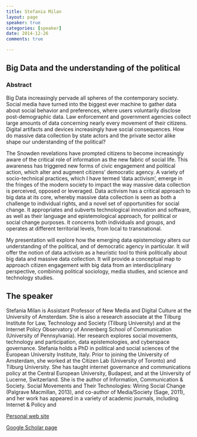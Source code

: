 ```yaml
---
title: Stefania Milan
layout: page
speaker: true
categories: [speaker]
date: 2014-12-26
comments: true

---
```


## Big Data and the understanding of the political

### Abstract

Big Data  increasingly  pervade  all  spheres  of  the  contemporary  society. Social  media  have  turned  into  the  biggest  ever  machine  to  gather  data about  social behavior and preferences, where users voluntarily disclose post-demographic  data.  Law  enforcement  and  government  agencies collect  large  amounts  of  data  concerning  nearly  every  movement  of their  citizens.  Digital  artifacts  and  devices  increasingly  have  social consequences.  How  do  massive  data  collection  by  state  actors  and  the private sector alike shape our understanding of the political? 

The  Snowden revelations  have  prompted  citizens to  become increasingly  aware  of  the  critical  role  of  information  as  the  new  fabric of  social  life.  This  awareness  has  triggered  new  forms  of  civic engagement  and  political  action,  which  alter  and  augment  citizens’ democratic agency. A variety of socio-technical practices, which I have termed  ‘data  activism’,  emerge  in  the  fringes  of  the  modern  society  to impact  the  way  massive  data  collection  is  perceived,  opposed  or leveraged. Data  activism  has  a  critical  approach  to  big  data  at  its  core, whereby  massive  data  collection  is  seen  as  both  a  challenge  to individual  rights,  and  a  novel  set  of  opportunities  for  social  change.  It appropriates  and  subverts  technological  innovation  and  software,  as well  as  their  language  and  epistemological  approach,  for  political  or social  change  purposes.  It  concerns  both  individuals  and  groups,  and operates at different territorial levels, from local to transnational. 

My  presentation  will  explore  how  the  emerging  data  epistemology alters  our  understanding  of  the  political,  and  of  democratic  agency  in particular.  It will  offer  the  notion  of  data  activism  as  a  heuristic  tool  to think  politically  about  big  data  and  massive  data  collection.  It  will provide a conceptual map to approach citizen engagement with big data from  an  interdisciplinary  perspective,  combining  political  sociology, media studies, and science and technology studies. 

## The speaker

Stefania Milan is Assistant Professor of New Media and Digital Culture at the University of Amsterdam. She is also a research associate at the Tilburg Institute for Law, Technology and Society (Tilburg University) and at the Internet Policy Observatory of Annenberg School of Communication (University of Pennsylvania). Her research explores social movements, technology and participation, data epistemologies, and cyberspace governance. Stefania holds a PhD in political and social sciences of the European University Institute, Italy. Prior to joining the University of Amsterdam, she worked at the Citizen Lab (University of Toronto) and Tilburg University. She has taught internet governance and communications policy at the Central European University, Budapest, and at the University of Lucerne, Switzerland. She is the author of Information, Communication & Society.  Social Movements and Their Technologies: Wiring Social Change (Palgrave Macmillan, 2013), and co-author of Media/Society (Sage, 2011), and her work has appeared in a variety of academic journals, including Internet & Policy and 

[Personal web site](http://stefaniamilan.net/)

[Google Scholar page](http://scholar.google.com/citations?user=85pB3YoAAAAJ&hl=en)